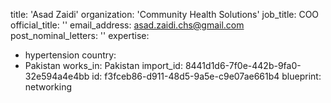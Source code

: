 title: 'Asad Zaidi'
organization: 'Community Health Solutions'
job_title: COO
official_title: ''
email_address: asad.zaidi.chs@gmail.com
post_nominal_letters: ''
expertise:
  - hypertension
country:
  - Pakistan
works_in: Pakistan
import_id: 8441d1d6-7f0e-442b-9fa0-32e594a4e4bb
id: f3fceb86-d911-48d5-9a5e-c9e07ae661b4
blueprint: networking
